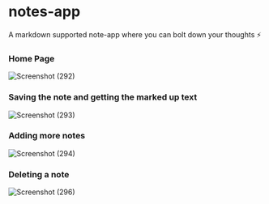 # notes-app

A markdown supported note-app where you can bolt down your thoughts ⚡

### Home Page
![Screenshot (292)](https://user-images.githubusercontent.com/44509204/112494843-60ebfd00-8da9-11eb-807e-2cc57be1c527.png)

### Saving the note and getting the marked up text
![Screenshot (293)](https://user-images.githubusercontent.com/44509204/112494856-621d2a00-8da9-11eb-8791-f056c5636cf2.png)

### Adding more notes
![Screenshot (294)](https://user-images.githubusercontent.com/44509204/112494867-634e5700-8da9-11eb-8601-ccc971154987.png)

### Deleting a note
![Screenshot (296)](https://user-images.githubusercontent.com/44509204/112495177-a9a3b600-8da9-11eb-9eac-6c1257728b32.png)
